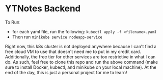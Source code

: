 # YTNotes Backend

To Run: 
- for each yaml file, run the following: `kubectl apply -f <filename>.yaml`
- Then run `minikube service nodeapp-service`

Right now, this k8s cluster is not deployed anywhere because I can't find a free cloud VM to use that doesn't need me to put in my credit card. Additionally, the free tier for other services are too restrictive in what I can do. As such, feel free to clone this repo and run the above command (make sure to install Docker, kubectl, and minikube on your local machine). At the end of the day, this is just a personal project for me to learn!
